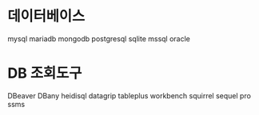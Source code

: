 # 데이터베이스
mysql
mariadb
mongodb
postgresql
sqlite
mssql
oracle


# DB 조회도구
DBeaver
DBany
heidisql
datagrip
tableplus
workbench
squirrel
sequel pro
ssms
